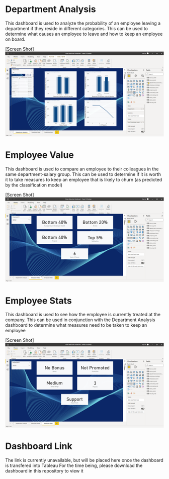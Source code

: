 # Department Analysis

This dashboard is used to analyze the probability of an employee leaving a department if they reside in different categories.
This can be used to determine what causes an employee to leave and how to keep an employee on board.

\[Screen Shot\]
![Dashboard Screenshot: Department Analysis](/Dashboard%20images/Department%20analysis.PNG "Department Analysis")

# Employee Value

This dashboard is used to compare an employee to their colleagues in the same department-salary group.
This can be used to determine if it is worth it to take measures to keep an employee that is likely to churn (as predicted by the classification model)

\[Screen Shot\]
![Dashboard Screenshot: Employee Value](/Dashboard%20images/Employee%20Value.PNG "Employee Value")

# Employee Stats

This dashboard is used to see how the employee is currently treated at the company.
This can be used in conjunction with the Department Analysis dashboard to determine what measures need to be taken to keep an employee

\[Screen Shot\]
![Dashboard Screenshot: Employee Statistics](/Dashboard%20images/Employee%20Stats.PNG "Employee Stats")

# Dashboard Link

The link is currently unavailable, but will be placed here once the dashboard is transfered into Tableau
For the time being, please download the dashboard in this repository to view it
